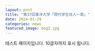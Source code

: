 ```yaml
---
layout: post
title: "第37回東洋大学「現代学生百人一首」"
date: 2024-01-29
categories: news
featured_image: dog2.jpg
---
```


테스트 페이지입니다. 10글자까지 표시 됩니다.
